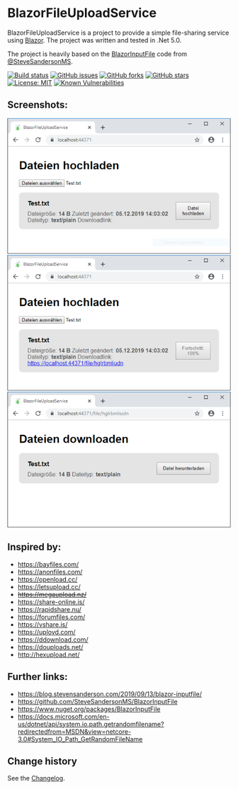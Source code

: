 BlazorFileUploadService
====================================

BlazorFileUploadService is a project to provide a simple file-sharing service using [Blazor](https://github.com/aspnet/Blazor).
The project was written and tested in .Net 5.0.

The project is heavily based on the [BlazorInputFile](https://github.com/SteveSandersonMS/BlazorInputFile) code from [@SteveSandersonMS](https://github.com/SteveSandersonMS).

[![Build status](https://ci.appveyor.com/api/projects/status/2v9xurld6yn1s5aa?svg=true)](https://ci.appveyor.com/project/SeppPenner/blazorfileuploadservice)
[![GitHub issues](https://img.shields.io/github/issues/SeppPenner/BlazorFileUploadService.svg)](https://github.com/SeppPenner/BlazorFileUploadService/issues)
[![GitHub forks](https://img.shields.io/github/forks/SeppPenner/BlazorFileUploadService.svg)](https://github.com/SeppPenner/BlazorFileUploadService/network)
[![GitHub stars](https://img.shields.io/github/stars/SeppPenner/BlazorFileUploadService.svg)](https://github.com/SeppPenner/BlazorFileUploadService/stargazers)
[![License: MIT](https://img.shields.io/badge/License-MIT-blue.svg)](https://raw.githubusercontent.com/SeppPenner/BlazorFileUploadService/master/License.txt)
[![Known Vulnerabilities](https://snyk.io/test/github/SeppPenner/BlazorFileUploadService/badge.svg)](https://snyk.io/test/github/SeppPenner/BlazorFileUploadService)

## Screenshots:
![Screenshot 1](Screenshot1.PNG "Screenshot 1")
![Screenshot 2](Screenshot2.PNG "Screenshot 2")
![Screenshot 3](Screenshot3.PNG "Screenshot 3")

## Inspired by:
* https://bayfiles.com/
* https://anonfiles.com/
* https://openload.cc/
* https://letsupload.cc/
* ~~https://megaupload.nz/~~
* https://share-online.is/
* https://rapidshare.nu/
* https://forumfiles.com/
* https://vshare.is/
* https://uplovd.com/
* https://ddownload.com/
* https://douploads.net/
* http://hexupload.net/

## Further links:
* https://blog.stevensanderson.com/2019/09/13/blazor-inputfile/
* https://github.com/SteveSandersonMS/BlazorInputFile
* https://www.nuget.org/packages/BlazorInputFile
* https://docs.microsoft.com/en-us/dotnet/api/system.io.path.getrandomfilename?redirectedfrom=MSDN&view=netcore-3.0#System_IO_Path_GetRandomFileName

Change history
--------------

See the [Changelog](https://github.com/SeppPenner/BlazorFileUploadService/blob/master/Changelog.md).
